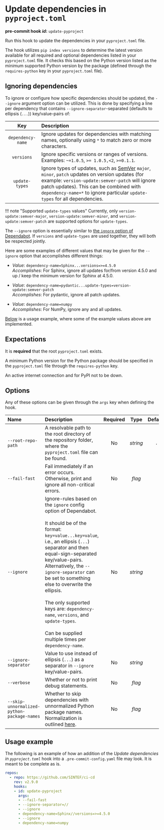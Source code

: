 # Update dependencies in `pyproject.toml`

**pre-commit hook _id_:** `update-pyproject`

Run this hook to update the dependencies in your `pyproject.toml` file.

The hook utilizes `pip index versions` to determine the latest version available for all required and optional dependencies listed in your `pyproject.toml` file.
It checks this based on the Python version listed as the minimum supported Python version by the package (defined through the `requires-python` key in your `pyproject.toml` file).

## Ignoring dependencies

To ignore or configure how specific dependencies should be updated, the `--ignore` argument option can be utilized.
This is done by specifying a line per dependency that contains `--ignore-separator`-separated (defaults to ellipsis (`...`)) key/value-pairs of:

| **Key** | **Description** |
|:---:|:--- |
| `dependency-name` | Ignore updates for dependencies with matching names, optionally using `*` to match zero or more characters. |
| `versions` | Ignore specific versions or ranges of versions. Examples: `~=1.0.5`, `>= 1.0.5,<2`, `>=0.1.1`. |
| `update-types` | Ignore types of updates, such as [SemVer](https://semver.org) `major`, `minor`, `patch` updates on version updates (for example: `version-update:semver-patch` will ignore patch updates). This can be combined with `dependency-name=*` to ignore particular `update-types` for all dependencies. |

!!! note "Supported `update-types` values"
    Currently, only `version-update:semver-major`, `version-update:semver-minor`, and `version-update:semver-patch` are supported options for `update-types`.

The `--ignore` option is essentially similar to [the `ignore` option of Dependabot](https://docs.github.com/en/code-security/dependabot/dependabot-version-updates/configuration-options-for-the-dependabot.yml-file#ignore).
If `versions` and `update-types` are used together, they will both be respected jointly.

Here are some examples of different values that may be given for the `--ignore` option that accomplishes different things:

- _Value_: `dependency-name=Sphinx...versions=>=4.5.0`  
  _Accomplishes_: For Sphinx, ignore all updates for/from version 4.5.0 and up / keep the minimum version for Sphinx at 4.5.0.

- _Value_: `dependency-name=pydantic...update-types=version-update:semver-patch`  
  _Accomplishes_: For pydantic, ignore all patch updates.

- _Value_: `dependency-name=numpy`  
  _Accomplishes_: For NumPy, ignore any and all updates.

[Below](#usage-example) is a usage example, where some of the example values above are implemented.

## Expectations

It is **required** that the root `pyproject.toml` exists.

A minimum Python version for the Python package should be specified in the `pyproject.toml` file through the `requires-python` key.

An active internet connection and for PyPI not to be down.

## Options

Any of these options can be given through the `args` key when defining the hook.

| **Name** | **Description** | **Required** | **Type** | **Default** |
|:--- |:--- |:---:|:---:|:---:|
| `--root-repo-path` | A resolvable path to the root directory of the repository folder, where the `pyproject.toml` file can be found. | No | _string_ | `.` |
| `--fail-fast` | Fail immediately if an error occurs. Otherwise, print and ignore all non-critical errors. | No | _flag_ | |
| `--ignore` | Ignore-rules based on the `ignore` config option of Dependabot.</br></br>It should be of the format: `key=value...key=value`, i.e., an ellipsis (`...`) separator and then equal-sign-separated key/value-pairs.</br>Alternatively, the `--ignore-separator` can be set to something else to overwrite the ellipsis.</br></br>The only supported keys are: `dependency-name`, `versions`, and `update-types`.</br></br>Can be supplied multiple times per `dependency-name`. | No | _string_ | |
| `--ignore-separator` | Value to use instead of ellipsis (`...`) as a separator in `--ignore` key/value-pairs. | No | _string_ | |
| `--verbose` | Whether or not to print debug statements. | No | _flag_ | |
| `--skip-unnormalized-python-package-names` | Whether to skip dependencies with unnormalized Python package names. Normalization is outlined [here](https://packaging.python.org/en/latest/specifications/name-normalization). | No | _flag_ | |

## Usage example

The following is an example of how an addition of the _Update dependencies in `pyproject.toml`_ hook into a `.pre-commit-config.yaml` file may look.
It is meant to be complete as is.

```yaml
repos:
  - repo: https://github.com/SINTEF/ci-cd
    rev: v2.9.0
    hooks:
    - id: update-pyproject
      args:
      - --fail-fast
      - --ignore-separator=//
      - --ignore
      - dependency-name=Sphinx//versions=>=4.5.0
      - --ignore
      - dependency-name=numpy
```
